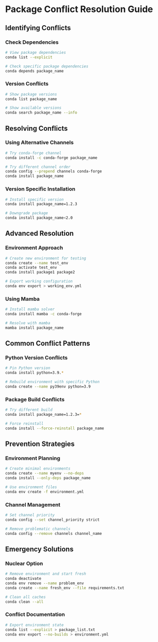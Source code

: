 # Package Conflict Resolution Guide

## Identifying Conflicts

### Check Dependencies
```bash
# View package dependencies
conda list --explicit

# Check specific package dependencies
conda depends package_name
```

### Version Conflicts
```bash
# Show package versions
conda list package_name

# Show available versions
conda search package_name --info
```

## Resolving Conflicts

### Using Alternative Channels
```bash
# Try conda-forge channel
conda install -c conda-forge package_name

# Try different channel order
conda config --prepend channels conda-forge
conda install package_name
```

### Version Specific Installation
```bash
# Install specific version
conda install package_name=1.2.3

# Downgrade package
conda install package_name<2.0
```

## Advanced Resolution

### Environment Approach
```bash
# Create new environment for testing
conda create --name test_env
conda activate test_env
conda install package1 package2

# Export working configuration
conda env export > working_env.yml
```

### Using Mamba
```bash
# Install mamba solver
conda install mamba -c conda-forge

# Resolve with mamba
mamba install package_name
```

## Common Conflict Patterns

### Python Version Conflicts
```bash
# Pin Python version
conda install python=3.9.*

# Rebuild environment with specific Python
conda create --name py39env python=3.9
```

### Package Build Conflicts
```bash
# Try different build
conda install package_name=1.2.3=*

# Force reinstall
conda install --force-reinstall package_name
```

## Prevention Strategies

### Environment Planning
```bash
# Create minimal environments
conda create --name myenv --no-deps
conda install --only-deps package_name

# Use environment files
conda env create -f environment.yml
```

### Channel Management
```bash
# Set channel priority
conda config --set channel_priority strict

# Remove problematic channels
conda config --remove channels channel_name
```

## Emergency Solutions

### Nuclear Option
```bash
# Remove environment and start fresh
conda deactivate
conda env remove --name problem_env
conda create --name fresh_env --file requirements.txt

# Clean all caches
conda clean --all
```

### Conflict Documentation
```bash
# Export environment state
conda list --explicit > package_list.txt
conda env export --no-builds > environment.yml
```